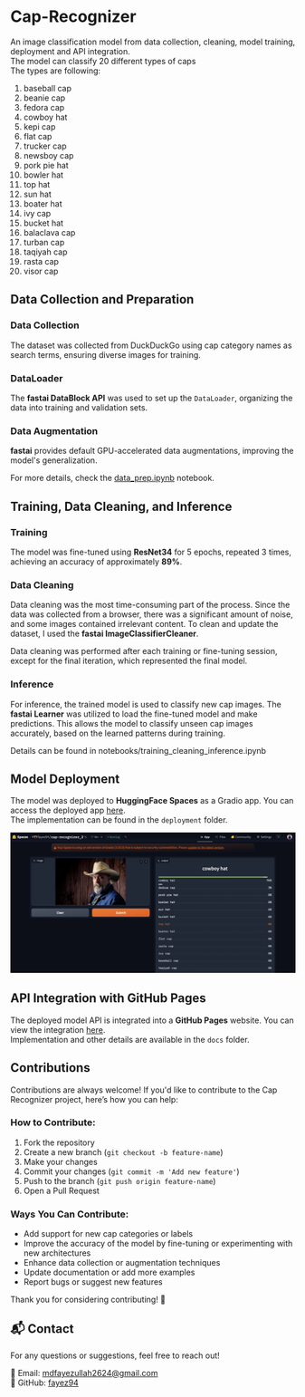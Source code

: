 # Cap-Recognizer
An image classification model from data collection, cleaning, model training, deployment and API integration. <br/>
The model can classify 20 different types of caps <br/>
The types are following: <br/>
1. baseball cap
2. beanie cap
3. fedora cap
4. cowboy hat
5. kepi cap
6. flat cap
7. trucker cap
8. newsboy cap
9. pork pie hat
10. bowler hat
11. top hat
12. sun hat
13. boater hat
14. ivy cap
15. bucket hat
16. balaclava cap
17. turban cap
18. taqiyah cap
19. rasta cap
20. visor cap

## Data Collection and Preparation

### Data Collection
The dataset was collected from DuckDuckGo using cap category names as search terms, ensuring diverse images for training.

### DataLoader
The **fastai DataBlock API** was used to set up the `DataLoader`, organizing the data into training and validation sets.

### Data Augmentation
**fastai** provides default GPU-accelerated data augmentations, improving the model's generalization.

For more details, check the [data_prep.ipynb](notebooks/data_prep.ipynb) notebook.


## Training, Data Cleaning, and Inference

### **Training**
The model was fine-tuned using **ResNet34** for 5 epochs, repeated 3 times, achieving an accuracy of approximately **89%**.

### **Data Cleaning**
Data cleaning was the most time-consuming part of the process. Since the data was collected from a browser, there was a significant amount of noise, and some images contained irrelevant content. To clean and update the dataset, I used the **fastai ImageClassifierCleaner**.

Data cleaning was performed after each training or fine-tuning session, except for the final iteration, which represented the final model.

### **Inference**
For inference, the trained model is used to classify new cap images. The **fastai Learner** was utilized to load the fine-tuned model and make predictions. This allows the model to classify unseen cap images accurately, based on the learned patterns during training.

Details can be found in notebooks/training_cleaning_inference.ipynb

## Model Deployment

The model was deployed to **HuggingFace Spaces** as a Gradio app. You can access the deployed app [here](https://huggingface.co/spaces/fayez94/cap-recognizer_2).  
The implementation can be found in the `deployment` folder.

![Gradio App](deployment/gradio_App.png)


## API Integration with GitHub Pages

The deployed model API is integrated into a **GitHub Pages** website. You can view the integration [here](https://fayez94.github.io/Cap_Recognizer/docs/cap_recognizer.html).  
Implementation and other details are available in the `docs` folder.


<!-- ## Model Deployment
I deployed to model to HuggingFace Spaces Gradio App. The implementation can be found in `deployment` folder or [here](https://huggingface.co/spaces/fayez94/cap-recognizer_2). <br/>
<img src = "deployment/gradio_App.png" width="700" height="350">

## API integration with GitHub Pages
The deployed model API is integrated [here](https://fayez94.github.io/Cap_Recognizer/docs/cap_recognizer.html) in GitHub Pages Website. Implementation and other details can be found in `docs` folder. -->

## Contributions

Contributions are always welcome! If you'd like to contribute to the Cap Recognizer project, here’s how you can help:

### How to Contribute:
1. Fork the repository
2. Create a new branch (`git checkout -b feature-name`)
3. Make your changes
4. Commit your changes (`git commit -m 'Add new feature'`)
5. Push to the branch (`git push origin feature-name`)
6. Open a Pull Request

### Ways You Can Contribute:
- Add support for new cap categories or labels
- Improve the accuracy of the model by fine-tuning or experimenting with new architectures
- Enhance data collection or augmentation techniques
- Update documentation or add more examples
- Report bugs or suggest new features

Thank you for considering contributing! 🙏

## 📬 Contact
For any questions or suggestions, feel free to reach out!

📧 Email: mdfayezullah2624@gmail.com  
🐙 GitHub: [fayez94](https://github.com/fayez94)
